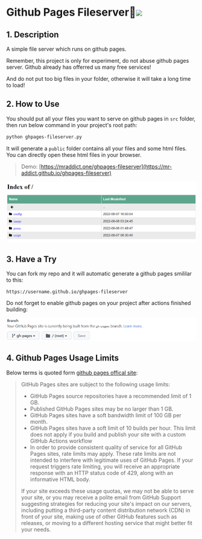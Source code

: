 <h1>Github Pages Fileserver👻<img src="https://github.com/MR-Addict/ghpages-fileserver/actions/workflows/gh-pages.yml/badge.svg?branch=main" />
</h1>

## 1. Description

A simple file server which runs on github pages.

Remember, this project is only for experiment, do not abuse github pages server. Github already has offerred us many free services!

And do not put too big files in your folder, otherwise it will take a long time to load!

## 2. How to Use

You should put all your files you want to serve on github pages in `src` folder, then run below command in your project's root path:

```bash
python ghpages-fileserver.py
```

It will generate a `public` folder contains all your files and some html files. You can directly open these html files in your browser.

> Demo: [https://mraddict.one/ghpages-fileserver](https://mr-addict.github.io/ghpages-fileserver)

![Demo](./image/demo.png)

## 3. Have a Try

You can fork my repo and it will automatic generate a github pages smililar to this:

```
https://username.github.io/ghpages-fileserver
```

Do not forget to enable github pages on your project after actions finished building:

![Enable-github-pages](./image/enable-ghpages.png)

## 4. Github Pages Usage Limits

Below terms is quoted form [github pages offical site](https://docs.github.com/en/pages/getting-started-with-github-pages/about-github-pages):

> GitHub Pages sites are subject to the following usage limits:
> 
> - GitHub Pages source repositories have a recommended limit of 1 GB.
> - Published GitHub Pages sites may be no larger than 1 GB.
> - GitHub Pages sites have a soft bandwidth limit of 100 GB per month.
> - GitHub Pages sites have a soft limit of 10 builds per hour. This limit does not apply if you build and publish your site with a custom GitHub Actions workflow
> - In order to provide consistent quality of service for all GitHub Pages sites, rate limits may apply. These rate limits are not intended to interfere with legitimate uses of GitHub Pages. If your request triggers rate limiting, you will receive an appropriate response with an HTTP status code of 429, along with an informative HTML body.
> 
> If your site exceeds these usage quotas, we may not be able to serve your site, or you may receive a polite email from GitHub Support suggesting strategies for reducing your site's impact on our servers, including putting a third-party content distribution network (CDN) in front of your site, making use of other GitHub features such as releases, or moving to a different hosting service that might better fit your needs.
